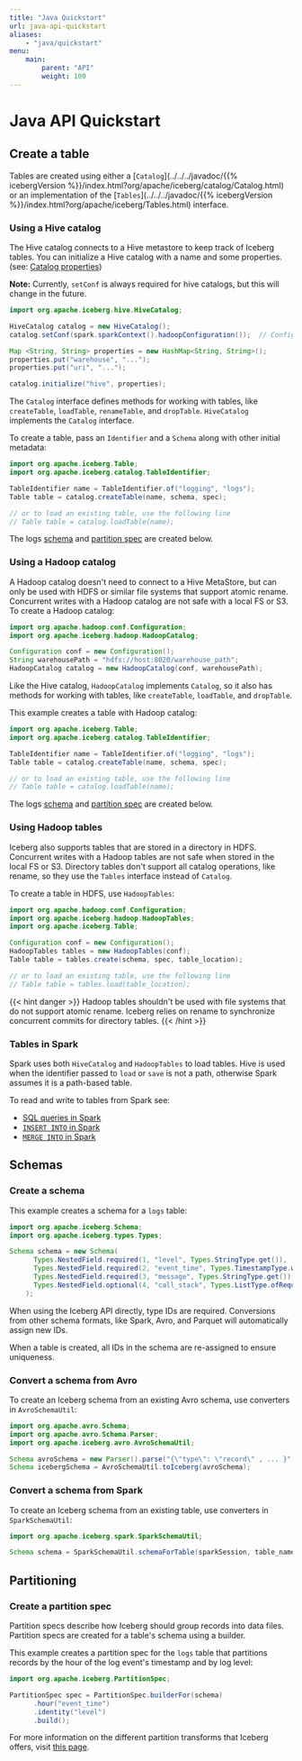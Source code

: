 ```yaml
---
title: "Java Quickstart"
url: java-api-quickstart
aliases:
    - "java/quickstart"
menu:
    main:
        parent: "API"
        weight: 100
---
```

<!--
 - Licensed to the Apache Software Foundation (ASF) under one or more
 - contributor license agreements.  See the NOTICE file distributed with
 - this work for additional information regarding copyright ownership.
 - The ASF licenses this file to You under the Apache License, Version 2.0
 - (the "License"); you may not use this file except in compliance with
 - the License.  You may obtain a copy of the License at
 -
 -   http://www.apache.org/licenses/LICENSE-2.0
 -
 - Unless required by applicable law or agreed to in writing, software
 - distributed under the License is distributed on an "AS IS" BASIS,
 - WITHOUT WARRANTIES OR CONDITIONS OF ANY KIND, either express or implied.
 - See the License for the specific language governing permissions and
 - limitations under the License.
 -->

# Java API Quickstart

## Create a table

Tables are created using either a [`Catalog`](../../../javadoc/{{% icebergVersion %}}/index.html?org/apache/iceberg/catalog/Catalog.html) or an implementation of the [`Tables`](../../../javadoc/{{% icebergVersion %}}/index.html?org/apache/iceberg/Tables.html) interface.

### Using a Hive catalog

The Hive catalog connects to a Hive metastore to keep track of Iceberg tables.
You can initialize a Hive catalog with a name and some properties.
(see: [Catalog properties](../configuration/#catalog-properties))

**Note:** Currently, `setConf` is always required for hive catalogs, but this will change in the future.

```java
import org.apache.iceberg.hive.HiveCatalog;

HiveCatalog catalog = new HiveCatalog();
catalog.setConf(spark.sparkContext().hadoopConfiguration());  // Configure using Spark's Hadoop configuration

Map <String, String> properties = new HashMap<String, String>();
properties.put("warehouse", "...");
properties.put("uri", "...");

catalog.initialize("hive", properties);
```

The `Catalog` interface defines methods for working with tables, like `createTable`, `loadTable`, `renameTable`, and `dropTable`. `HiveCatalog` implements the `Catalog` interface.

To create a table, pass an `Identifier` and a `Schema` along with other initial metadata:

```java
import org.apache.iceberg.Table;
import org.apache.iceberg.catalog.TableIdentifier;

TableIdentifier name = TableIdentifier.of("logging", "logs");
Table table = catalog.createTable(name, schema, spec);

// or to load an existing table, use the following line
// Table table = catalog.loadTable(name);
```

The logs [schema](#create-a-schema) and [partition spec](#create-a-partition-spec) are created below.


### Using a Hadoop catalog

A Hadoop catalog doesn't need to connect to a Hive MetaStore, but can only be used with HDFS or similar file systems that support atomic rename. Concurrent writes with a Hadoop catalog are not safe with a local FS or S3. To create a Hadoop catalog:

```java
import org.apache.hadoop.conf.Configuration;
import org.apache.iceberg.hadoop.HadoopCatalog;

Configuration conf = new Configuration();
String warehousePath = "hdfs://host:8020/warehouse_path";
HadoopCatalog catalog = new HadoopCatalog(conf, warehousePath);
```

Like the Hive catalog, `HadoopCatalog` implements `Catalog`, so it also has methods for working with tables, like `createTable`, `loadTable`, and `dropTable`.
                                                                                       
This example creates a table with Hadoop catalog:

```java
import org.apache.iceberg.Table;
import org.apache.iceberg.catalog.TableIdentifier;

TableIdentifier name = TableIdentifier.of("logging", "logs");
Table table = catalog.createTable(name, schema, spec);

// or to load an existing table, use the following line
// Table table = catalog.loadTable(name);
```

The logs [schema](#create-a-schema) and [partition spec](#create-a-partition-spec) are created below.


### Using Hadoop tables

Iceberg also supports tables that are stored in a directory in HDFS. Concurrent writes with a Hadoop tables are not safe when stored in the local FS or S3. Directory tables don't support all catalog operations, like rename, so they use the `Tables` interface instead of `Catalog`.

To create a table in HDFS, use `HadoopTables`:

```java
import org.apache.hadoop.conf.Configuration;
import org.apache.iceberg.hadoop.HadoopTables;
import org.apache.iceberg.Table;

Configuration conf = new Configuration();
HadoopTables tables = new HadoopTables(conf);
Table table = tables.create(schema, spec, table_location);

// or to load an existing table, use the following line
// Table table = tables.load(table_location);
```

{{< hint danger >}}
Hadoop tables shouldn't be used with file systems that do not support atomic rename. Iceberg relies on rename to synchronize concurrent commits for directory tables.
{{< /hint >}}

### Tables in Spark

Spark uses both `HiveCatalog` and `HadoopTables` to load tables. Hive is used when the identifier passed to `load` or `save` is not a path, otherwise Spark assumes it is a path-based table.

To read and write to tables from Spark see:

* [SQL queries in Spark](../spark-queries#querying-with-sql)
* [`INSERT INTO` in Spark](../spark-writes#insert-into)
* [`MERGE INTO` in Spark](../spark-writes#merge-into)


## Schemas

### Create a schema

This example creates a schema for a `logs` table:

```java
import org.apache.iceberg.Schema;
import org.apache.iceberg.types.Types;

Schema schema = new Schema(
      Types.NestedField.required(1, "level", Types.StringType.get()),
      Types.NestedField.required(2, "event_time", Types.TimestampType.withZone()),
      Types.NestedField.required(3, "message", Types.StringType.get()),
      Types.NestedField.optional(4, "call_stack", Types.ListType.ofRequired(5, Types.StringType.get()))
    );
```

When using the Iceberg API directly, type IDs are required. Conversions from other schema formats, like Spark, Avro, and Parquet will automatically assign new IDs.

When a table is created, all IDs in the schema are re-assigned to ensure uniqueness.

### Convert a schema from Avro

To create an Iceberg schema from an existing Avro schema, use converters in `AvroSchemaUtil`:

```java
import org.apache.avro.Schema;
import org.apache.avro.Schema.Parser;
import org.apache.iceberg.avro.AvroSchemaUtil;

Schema avroSchema = new Parser().parse("{\"type\": \"record\" , ... }");
Schema icebergSchema = AvroSchemaUtil.toIceberg(avroSchema);
```

### Convert a schema from Spark

To create an Iceberg schema from an existing table, use converters in `SparkSchemaUtil`:

```java
import org.apache.iceberg.spark.SparkSchemaUtil;

Schema schema = SparkSchemaUtil.schemaForTable(sparkSession, table_name);
```

## Partitioning

### Create a partition spec

Partition specs describe how Iceberg should group records into data files. Partition specs are created for a table's schema using a builder.

This example creates a partition spec for the `logs` table that partitions records by the hour of the log event's timestamp and by log level:

```java
import org.apache.iceberg.PartitionSpec;

PartitionSpec spec = PartitionSpec.builderFor(schema)
      .hour("event_time")
      .identity("level")
      .build();
```

For more information on the different partition transforms that Iceberg offers, visit [this page](../../../spec#partitioning).
